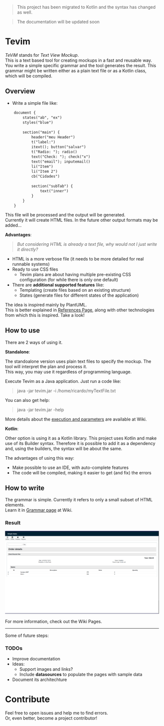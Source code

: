 > This project has been migrated to Kotlin and the syntax has changed as well.

> The documentation will be updated soon

# Tevim

*TeViM* stands for *Text View Mockup*.  
This is a text based tool for creating mockups in a fast and reusable way.  
You write a simple specific grammar and the tool generates the result. This grammar might be written either as a plain text file or as a Kotlin class, which will be compiled.  

## Overview

* Write a simple file like:

```	
	document {
		states("ab", "ex")
		styles("blue")

		section("main") {
			header("meu Header")
			t("label:")
			itext(); button("salvar")
			t("Radio: "); radio()
			text("Check: "); check("x")
			text("email"); inputemail()
			li("Item")
			li("Item 2")
			cb("Cidades")

			section("subTab") {
				text("inner")
			}
		}
	}

```

This file will be processed and the output will be generated.  
Currently it will create HTML files. In the future other output formats may be added...  

**Advantages**:  

> *But considering HTML is already a text file, why would not I just write it directly?*  

* HTML is a more verbose file (it needs to be more detailed for real runnable systems)
* Ready to use CSS files
	* Tevim plans are about having multiple pre-existing CSS configuration (for while there is only one default)
* There are **additional supported features** like:
	* Templating (create files based on an existing structure)
	* States (generate files for different states of the application)


The idea is inspired mainly by PlantUML.  
This is better explained in [References Page](https://github.com/ssricardo/tevim/wiki/references), along with other technologies from which this is inspired. Take a look!  

## How to use

There are 2 ways of using it.  

**Standalone**:  

The standoalone version uses plain text files to specify the mockup. The tool will interpret the plan and process it.  
This way, you may use it regardless of programming language.  

Execute Tevim as a Java application. Just run a code like:  

> java -jar tevim.jar -i /home/ricardo/myTextFile.txt  


You can also get help:  

> java -jar tevim.jar -help

More details about the [execution and parameters](https://github.com/ssricardo/tevim/wiki/how-use) are available at Wiki.

**Kotlin**:  

Other option is using it as a Kotlin library.  This project uses Kotlin and make use of its Builder syntax. 
Therefore it is possible to add it as a dependency and, using the builders, the syntax will be about the same.  

The advantages of using this way:  

* Make possible to use an IDE, with auto-complete features
* The code will be compiled, making it easier to get (and fix) the errors

## How to write

The grammar is simple. Currently it refers to only a small subset of HTML elements.  
Learn it in [Grammar page](https://github.com/ssricardo/tevim/wiki/grammar) at Wiki.  

### Result

![Order example](./doc/examples/order-details/mockup-orders.png)

For more information, check out the Wiki Pages.  

-------

Some of future steps:  

### TODOs

* Improve documentation
* Ideas:
	* Support images and links? 
	* Include **datasources** to populate the pages with sample data
* Document its architechture

# Contribute

Feel free to open issues and help me to find errors.  
Or, even better, become a project contributor!
